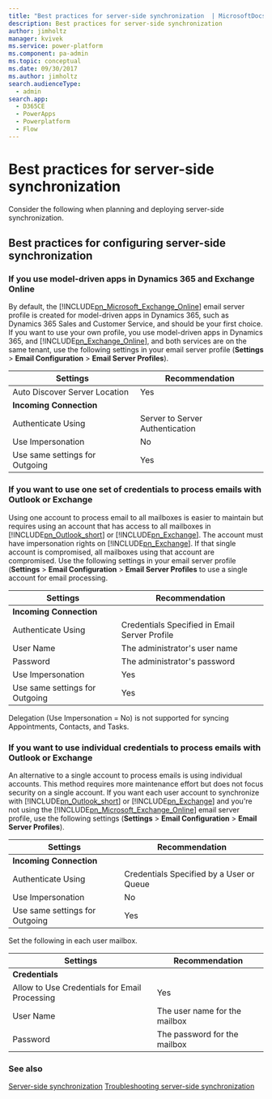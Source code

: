 ```yaml
---
title: "Best practices for server-side synchronization  | MicrosoftDocs"
description: Best practices for server-side synchronization
author: jimholtz
manager: kvivek
ms.service: power-platform
ms.component: pa-admin
ms.topic: conceptual
ms.date: 09/30/2017
ms.author: jimholtz
search.audienceType: 
  - admin
search.app:
  - D365CE
  - PowerApps
  - Powerplatform
  - Flow
---
```

# Best practices for server-side synchronization 

<!-- legacy procedure -->

Consider the following when planning and deploying server-side synchronization.  
  
## Best practices for configuring server-side synchronization  
  
<a name="BKMK_CRMEXOnline"></a>   

### If you use model-driven apps in Dynamics 365 and Exchange Online  
 By default, the [!INCLUDE[pn_Microsoft_Exchange_Online](../includes/pn-microsoft-exchange-online.md)] email server profile is created for model-driven apps in Dynamics 365, such as Dynamics 365 Sales and Customer Service, and should be your first choice. If you want to use your own profile, you use model-driven apps in Dynamics 365, and [!INCLUDE[pn_Exchange_Online](../includes/pn-exchange-online.md)], and both services are on the same tenant, use the following settings in your email server profile (**Settings** > **Email Configuration** > **Email Server Profiles**).  
  
|Settings|Recommendation|  
|--------------|--------------------|  
|Auto Discover Server Location|Yes|  
|**Incoming Connection**||  
|Authenticate Using|Server to Server Authentication|  
|Use Impersonation|No|  
|Use same settings for Outgoing|Yes|  
  
<a name="BKMK_OneAccount"></a>   
### If you want to use one set of credentials to process emails with Outlook or Exchange  
 Using one account to process email to all mailboxes is easier to maintain but requires using an account that has access to all mailboxes in [!INCLUDE[pn_Outlook_short](../includes/pn-outlook-short.md)] or [!INCLUDE[pn_Exchange](../includes/pn-exchange.md)]. The account must have impersonation rights on [!INCLUDE[pn_Exchange](../includes/pn-exchange.md)]. If that single account is compromised, all mailboxes using that account are compromised. Use the following settings in your email server profile (**Settings** > **Email Configuration** > **Email Server Profiles** to use a single account for email processing.  
  
|Settings|Recommendation|  
|--------------|--------------------|  
|**Incoming Connection**||  
|Authenticate Using|Credentials Specified in Email Server Profile|  
|User Name|The administrator's user name|  
|Password|The administrator's password|  
|Use Impersonation|Yes|  
|Use same settings for Outgoing|Yes|  
  
 Delegation (Use Impersonation = No) is not supported for syncing Appointments, Contacts, and Tasks.  
  
<a name="BKMK_EachUser"></a>   
### If you want to use individual credentials to process emails with Outlook or Exchange  
 An alternative to a single account to process emails is using individual accounts. This method requires more maintenance effort but does not focus security on a single account. If you want each user account to synchronize with [!INCLUDE[pn_Outlook_short](../includes/pn-outlook-short.md)] or [!INCLUDE[pn_Exchange](../includes/pn-exchange.md)] and you're not using the [!INCLUDE[pn_Microsoft_Exchange_Online](../includes/pn-microsoft-exchange-online.md)] email server profile, use the following settings (**Settings** > **Email Configuration** > **Email Server Profiles**).  
  
|Settings|Recommendation|  
|--------------|--------------------|  
|**Incoming Connection**||  
|Authenticate Using|Credentials Specified by a User or Queue|  
|Use Impersonation|No|  
|Use same settings for Outgoing|Yes|  
  
 Set the following in each user mailbox.  
  
|Settings|Recommendation|  
|--------------|--------------------|  
|**Credentials**||  
|Allow to Use Credentials for Email Processing|Yes|  
|User Name|The user name for the mailbox|  
|Password|The password for the mailbox|  
  
### See also  
[Server-side synchronization](../admin/server-side-synchronization.md) 
[Troubleshooting server-side synchronization](../admin/troubleshooting-monitoring-server-side-synchronization.md)   
